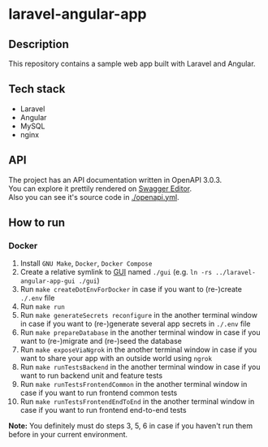 # laravel-angular-app

## Description

This repository contains a sample web app built with Laravel and Angular.

## Tech stack

* Laravel
* Angular
* MySQL
* nginx

## API

The project has an API documentation written in OpenAPI 3.0.3.\
You can explore it prettily rendered on
[Swagger Editor](https://editor.swagger.io/?url=https://raw.githubusercontent.com/hu553in/laravel-angular-app/master/openapi.yml).\
Also you can see it's source code in [./openapi.yml](./openapi.yml).

## How to run

### Docker

1. Install `GNU Make`, `Docker`, `Docker Compose`
2. Create a relative symlink to [GUI](https://github.com/hu553in/laravel-angular-app-gui)
named `./gui` (e.g. `ln -rs ../laravel-angular-app-gui ./gui`)
3. Run `make createDotEnvForDocker` in case if you want to (re-)create `./.env` file
4. Run `make run`
5. Run `make generateSecrets reconfigure` in the another terminal window in case if
you want to (re-)generate several app secrets in `./.env` file
7. Run `make prepareDatabase` in the another terminal window in case if you want to
(re-)migrate and (re-)seed the database
8. Run `make exposeViaNgrok` in the another terminal window in case if you want to
share your app with an outside world using `ngrok`
9. Run `make runTestsBackend` in the another terminal window in case if you want to
run backend unit and feature tests
10. Run `make runTestsFrontendCommon` in the another terminal window in case if you want
to run frontend common tests
11. Run `make runTestsFrontendEndToEnd` in the another terminal window in case if you
want to run frontend end-to-end tests

**Note:** You definitely must do steps 3, 5, 6 in case if
you haven't run them before in your current environment.
